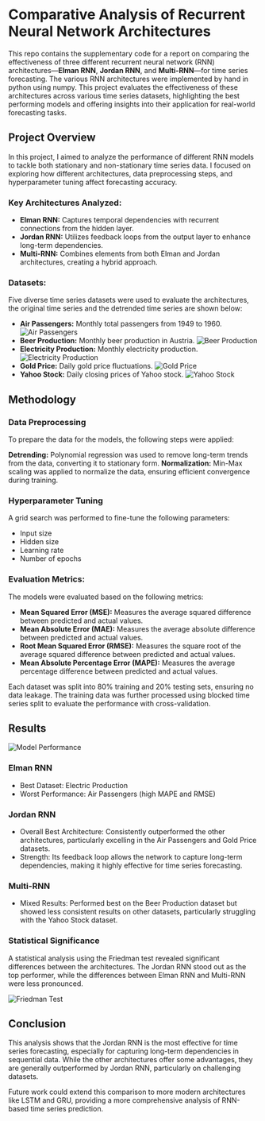 # Comparative Analysis of Recurrent Neural Network Architectures

This repo contains the supplementary code for a report on comparing the effectiveness of three different recurrent neural network (RNN) architectures—**Elman RNN**, **Jordan RNN**, and **Multi-RNN**—for time series forecasting. The various RNN architectures were implemented by hand in python using numpy. This project evaluates the effectiveness of these architectures across various time series datasets, highlighting the best performing models and offering insights into their application for real-world forecasting tasks.

## Project Overview

In this project, I aimed to analyze the performance of different RNN models to tackle both stationary and non-stationary time series data. I focused on exploring how different architectures, data preprocessing steps, and hyperparameter tuning affect forecasting accuracy.

### Key Architectures Analyzed:
- **Elman RNN:** Captures temporal dependencies with recurrent connections from the hidden layer.
- **Jordan RNN:** Utilizes feedback loops from the output layer to enhance long-term dependencies.
- **Multi-RNN:** Combines elements from both Elman and Jordan architectures, creating a hybrid approach.

### Datasets:

Five diverse time series datasets were used to evaluate the architectures, the original time series and the detrended time series are shown below:

- **Air Passengers:** Monthly total passengers from 1949 to 1960.
![Air Passengers](./figures/air_passengers.png)
- **Beer Production:** Monthly beer production in Austria.
![Beer Production](./figures/beer_production.png)
- **Electricity Production:** Monthly electricity production.
![Electricity Production](./figures/electric_production.png)
- **Gold Price:** Daily gold price fluctuations.
![Gold Price](./figures/gold_price.png)
- **Yahoo Stock:** Daily closing prices of Yahoo stock.
![Yahoo Stock](./figures/yahoo_stock.png)


## Methodology

### Data Preprocessing

To prepare the data for the models, the following steps were applied:

**Detrending:** Polynomial regression was used to remove long-term trends from the data, converting it to stationary form.
**Normalization:** Min-Max scaling was applied to normalize the data, ensuring efficient convergence during training.

### Hyperparameter Tuning
A grid search was performed to fine-tune the following parameters:

- Input size
- Hidden size
- Learning rate
- Number of epochs


### Evaluation Metrics:

The models were evaluated based on the following metrics:

- **Mean Squared Error (MSE):** Measures the average squared difference between predicted and actual values.
- **Mean Absolute Error (MAE):** Measures the average absolute difference between predicted and actual values.
- **Root Mean Squared Error (RMSE):** Measures the square root of the average squared difference between predicted and actual values.
- **Mean Absolute Percentage Error (MAPE):** Measures the average percentage difference between predicted and actual values.

Each dataset was split into 80% training and 20% testing sets, ensuring no data leakage. The training data was further processed using blocked time series split to evaluate the performance with cross-validation.

## Results

![Model Performance](./figures/results.png)

### Elman RNN
- Best Dataset: Electric Production
- Worst Performance: Air Passengers (high MAPE and RMSE)

### Jordan RNN
- Overall Best Architecture: Consistently outperformed the other architectures, particularly excelling in the Air Passengers and Gold Price datasets.
- Strength: Its feedback loop allows the network to capture long-term dependencies, making it highly effective for time series forecasting.

### Multi-RNN
- Mixed Results: Performed best on the Beer Production dataset but showed less consistent results on other datasets, particularly struggling with the Yahoo Stock dataset.

### Statistical Significance
A statistical analysis using the Friedman test revealed significant differences between the architectures. The Jordan RNN stood out as the top performer, while the differences between Elman RNN and Multi-RNN were less pronounced.

![Friedman Test](./figures/critical_difference.png)

## Conclusion
This analysis shows that the Jordan RNN is the most effective for time series forecasting, especially for capturing long-term dependencies in sequential data. While the other architectures offer some advantages, they are generally outperformed by Jordan RNN, particularly on challenging datasets.

Future work could extend this comparison to more modern architectures like LSTM and GRU, providing a more comprehensive analysis of RNN-based time series prediction.



